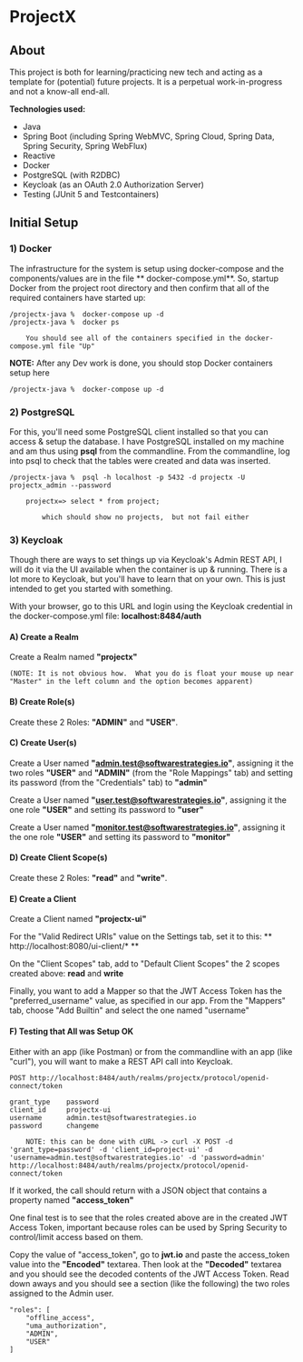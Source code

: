 # ProjectX

## About

This project is both for learning/practicing new tech and acting as a template for (potential) future projects. It is a
perpetual work-in-progress and not a know-all end-all.

**Technologies used:**

- Java
- Spring Boot (including Spring WebMVC, Spring Cloud, Spring Data, Spring Security, Spring WebFlux)
- Reactive
- Docker
- PostgreSQL (with R2DBC)
- Keycloak (as an OAuth 2.0 Authorization Server)
- Testing (JUnit 5 and Testcontainers)

## Initial Setup

### 1) Docker

The infrastructure for the system is setup using docker-compose and the components/values are in the file **
docker-compose.yml**. So, startup Docker from the project root directory and then confirm that all of the required
containers have started up:

    /projectx-java %  docker-compose up -d
    /projectx-java %  docker ps

        You should see all of the containers specified in the docker-compose.yml file "Up"

**NOTE:**  After any Dev work is done, you should stop Docker containers setup here

    /projectx-java %  docker-compose up -d

### 2) PostgreSQL

For this, you'll need some PostgreSQL client installed so that you can access & setup the database. I have PostgreSQL
installed on my machine and am thus using **psql** from the commandline. From the commandline, log into psql to check
that the tables were created and data was inserted.

    /projectx-java %  psql -h localhost -p 5432 -d projectx -U projectx_admin --password

        projectx=> select * from project;
    
            which should show no projects,  but not fail either

### 3) Keycloak

Though there are ways to set things up via Keycloak's Admin REST API, I will do it via the UI available when the container is up & running.  There is a lot more to Keycloak, but you'll have to learn that on your own.  This is just intended to get you started with something.

With your browser, go to this URL and login using the Keycloak credential in the docker-compose.yml file:   **localhost:8484/auth**

#### A) Create a Realm

Create a Realm named **"projectx"**

    (NOTE: It is not obvious how.  What you do is float your mouse up near "Master" in the left column and the option becomes apparent)

#### B) Create Role(s)

Create these 2 Roles:  **"ADMIN"** and **"USER"**.

#### C) Create User(s)

Create a User named **"admin.test@softwarestrategies.io"**, assigning it the two roles **"USER"** and **"ADMIN"** (from
the "Role Mappings" tab) and setting its password (from the "Credentials" tab) to **"admin"**

Create a User named **"user.test@softwarestrategies.io"**, assigning it the one role **"USER"** and setting its
password to **"user"**

Create a User named **"monitor.test@softwarestrategies.io"**, assigning it the one role **"USER"** and setting its
password to **"monitor"**

#### D) Create Client Scope(s)

Create these 2 Roles:  **"read"** and **"write"**.

#### E) Create a Client

Create a Client named **"projectx-ui"**

For the "Valid Redirect URIs" value on the Settings tab, set it to this:  ** http://localhost:8080/ui-client/* **

On the "Client Scopes" tab, add to "Default Client Scopes" the 2 scopes created above:  **read** and **write**

Finally, you want to add a Mapper so that the JWT Access Token has the "preferred_username" value, as specified in our app.  From the "Mappers" tab, choose "Add Builtin" and select the one named "username"

#### F) Testing that All was Setup OK

Either with an app (like Postman) or from the commandline with an app (like "curl"), you will want to make a REST API
call into Keycloak.

    POST http://localhost:8484/auth/realms/projectx/protocol/openid-connect/token

    grant_type    password
    client_id     projectx-ui
    username      admin.test@softwarestrategies.io
    password      changeme

        NOTE: this can be done with cURL -> curl -X POST -d 'grant_type=password' -d 'client_id=project-ui' -d 'username=admin.test@softwarestrategies.io' -d 'password=admin' http://localhost:8484/auth/realms/projectx/protocol/openid-connect/token

If it worked, the call should return with a JSON object that contains a property named **"access_token"**

One final test is to see that the roles created above are in the created JWT Access Token, important because roles can
be used by Spring Security to control/limit access based on them.

Copy the value of "access_token", go to **jwt.io** and paste the access_token value into the **"Encoded"** textarea.
Then look at the **"Decoded"** textarea and you should see the decoded contents of the JWT Access Token. Read down aways
and you should see a section (like the following) the two roles assigned to the Admin user.

    "roles": [
        "offline_access",
        "uma_authorization",
        "ADMIN",
        "USER"
    ]
